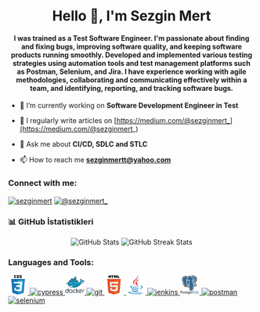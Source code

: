 <h1 align="center">Hello 👋, I'm Sezgin Mert</h1>
<h4 align="center">I was trained as a Test Software Engineer. I'm passionate about finding and fixing bugs, improving software quality, and keeping software products running smoothly. Developed and implemented various testing strategies using automation tools and test management platforms such as Postman, Selenium, and Jira. I have experience working with agile methodologies, collaborating and communicating effectively within a team, and identifying, reporting, and tracking software bugs.</h4>

- 🔭 I’m currently working on **Software Development Engineer in Test**

- 📝 I regularly write articles on [https://medium.com/@sezginmert_](https://medium.com/@sezginmert_)

- 💬 Ask me about **CI/CD, SDLC and STLC**

- 📫 How to reach me **sezginmertt@yahoo.com**

<h3 align="left">Connect with me:</h3>
<p align="left">
<a href="https://linkedin.com/in/sezginmert" target="blank"><img align="center" src="https://raw.githubusercontent.com/rahuldkjain/github-profile-readme-generator/master/src/images/icons/Social/linked-in-alt.svg" alt="sezginmert" height="30" width="40" /></a>
<a href="https://medium.com/@sezginmert_" target="blank"><img align="center" src="https://raw.githubusercontent.com/rahuldkjain/github-profile-readme-generator/master/src/images/icons/Social/medium.svg" alt="@sezginmert_" height="30" width="40" /></a>
</p>

### :bar_chart: GitHub İstatistikleri
<p align="center">
  <img src="https://github-readme-stats.vercel.app/api?username=oguzhanmelihguclu&show_icons=true&theme=radical" alt="GitHub Stats" />
  <img src="https://github-readme-streak-stats.herokuapp.com/?user=oguzhanmelihguclu&theme=radical" alt="GitHub Streak Stats" />
</p>

<h3 align="left">Languages and Tools:</h3>
<p align="left"> <a href="https://www.w3schools.com/css/" target="_blank" rel="noreferrer"> <img src="https://raw.githubusercontent.com/devicons/devicon/master/icons/css3/css3-original-wordmark.svg" alt="css3" width="40" height="40"/> </a> <a href="https://www.cypress.io" target="_blank" rel="noreferrer"> <img src="https://raw.githubusercontent.com/simple-icons/simple-icons/6e46ec1fc23b60c8fd0d2f2ff46db82e16dbd75f/icons/cypress.svg" alt="cypress" width="40" height="40"/> </a> <a href="https://www.docker.com/" target="_blank" rel="noreferrer"> <img src="https://raw.githubusercontent.com/devicons/devicon/master/icons/docker/docker-original-wordmark.svg" alt="docker" width="40" height="40"/> </a> <a href="https://git-scm.com/" target="_blank" rel="noreferrer"> <img src="https://www.vectorlogo.zone/logos/git-scm/git-scm-icon.svg" alt="git" width="40" height="40"/> </a> <a href="https://www.w3.org/html/" target="_blank" rel="noreferrer"> <img src="https://raw.githubusercontent.com/devicons/devicon/master/icons/html5/html5-original-wordmark.svg" alt="html5" width="40" height="40"/> </a> <a href="https://www.java.com" target="_blank" rel="noreferrer"> <img src="https://raw.githubusercontent.com/devicons/devicon/master/icons/java/java-original.svg" alt="java" width="40" height="40"/> </a> <a href="https://www.jenkins.io" target="_blank" rel="noreferrer"> <img src="https://www.vectorlogo.zone/logos/jenkins/jenkins-icon.svg" alt="jenkins" width="40" height="40"/> </a> <a href="https://www.postgresql.org" target="_blank" rel="noreferrer"> <img src="https://raw.githubusercontent.com/devicons/devicon/master/icons/postgresql/postgresql-original-wordmark.svg" alt="postgresql" width="40" height="40"/> </a> <a href="https://postman.com" target="_blank" rel="noreferrer"> <img src="https://www.vectorlogo.zone/logos/getpostman/getpostman-icon.svg" alt="postman" width="40" height="40"/> </a> <a href="https://www.selenium.dev" target="_blank" rel="noreferrer"> <img src="https://raw.githubusercontent.com/detain/svg-logos/780f25886640cef088af994181646db2f6b1a3f8/svg/selenium-logo.svg" alt="selenium" width="40" height="40"/> </a> </p>
